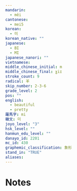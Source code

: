 ```yaml
---
mandarin:
  - měi
cantonese:
  - mei5
korean:
  - 미
korean_native: ""
japanese:
  - BI
  - MI
japanese_nanori: ""
vietnamese:
middle_chinese_initial: m
middle_chinese_final: ɣiɪ
stroke_count: 9
radical: 羊
skip_number: 2-3-6
grade_level: 2
pos: ""
english:
  - beautiful
  - pretty
羅馬字: mi
韓文: 미
joyo_level: "3"
hsk_level: ""
hanmun_edu_level: ""
danayo_id: 2201
mc_id: 430
graphemic_classification: 象形
stand_in: "TRUE"
aliases:
---
```


# Notes

